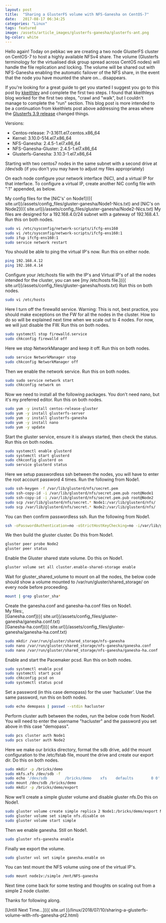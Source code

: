 ```yaml
---
layout: post
title:  "Sharing a GlusterFS volume with NFS-Ganesha on CentOS-7"
date:   2017-08-17 06:34:25
categories: "Linux"
tags: featured
image: /assets/article_images/glusterfs-ganesha/glusterfs-ant.png
bg-color: white
---
```


<!-- <meta http-equiv="refresh" content="0; URL='({{ site.url }}/linux/2017/08/17/sharing-a-glusterfs-volume-with-nfs-ganesha.html)'" /> -->

Hello again! Today on pebkac we are creating a two node GlusterFS cluster on CentOS-7 to host a highly available NFSv4 share. The volume (Glusterfs terminology for the virtualised disk group spread across CentOS nodes) will handle the file replication and locking. The volume will be shared out with NFS-Ganesha enabling the automatic failover of the NFS share, in the event that the node you have mounted the share on... disappears.

If you're looking for a great guide to get you started I suggest you go to this post by [kkeithley](http://blog.gluster.org/2015/10/linux-scale-out-nfsv4-using-nfs-ganesha-and-glusterfs-one-step-at-a-time/) and complete the first two steps. I found that kkeithleys blog worked for the first two steps, "crawl and "walk", but I couldn't manage to complete the "run" section.  This blog post is more intended to be a continuation from kkeithlets post above addressing the areas where the [Glusterfs 3.9 release](https://gluster.readthedocs.io/en/latest/release-notes/3.9.0/) changed things.

Versions:
- Centos-release: 7-3.1611.el7.centos.x86_64
- Kernel: 3.10.0-514.el7.x86_64
- NFS-Ganesha: 2.4.5-1.el7.x86_64
- NFS-Ganesha-Gluster: 2.4.5-1.el7.x86_64
- Glusterfs-Ganesha: 3.10.3-1.el7.x86_64

Starting with two centos7 nodes in the same subnet with a second drive at /dev/sdb (if you don't you may have to adjust my files appropriately) 
 
On each node configure your network interface (NiC), and a virtual IP for that interface. To configure a virtual IP, create another NiC config file with ":1" appended, as below.

My config files for the [NiC's' on Node1]({{ site.url}}/assets/config_files/gluster-ganesha/Node1-Nics.txt) and [NiC's on Node2]({{ site.url}}/assets/config_files/gluster-ganesha/Node2-Nics.txt) My files are designed for a 192.168.4.0/24 subnet with a gateway of 192.168.4.1. Run this on both nodes.

```bash
sudo vi /etc/sysconfig/network-scripts/ifcfg-ens160  
sudo vi /etc/sysconfig/network-scripts/ifcfg-ens160:1 
sudo ifup ifcfg-ens160:1
sudo service network restart 
```
You should be able to ping the virtual IP's now. Run this on either node.

```bash 
ping 192.168.4.12 
ping 192.168.4.14 

``` 
   
Configure your /etc/hosts file with the IP's and Virtual IP's of all the nodes intended for the cluster, you can see [my /etc/hosts file.]({{ site.url}}/assets/config_files/gluster-ganesha/hosts.txt) Run this on both nodes.


```bash
sudo vi /etc/hosts 
```

Here I turn off the firewalld service. Warning: This is not, best practice, you should make exceptions on the FW for all the nodes in the cluster. How to do so will be explained next time when we scale out to 4 nodes. For now, we will just disable the FW. Run this on both nodes.

```bash
sudo systemctl stop firewalld.service   
sudo chkconfig firewalld off  
```

Here we stop NetworkManager and keep it off. Run this on both nodes.

```bash  
sudo service NetworkManager stop  
sudo chkconfig NetworkManager off  
```

Then we enable the network service. Run this on both nodes.

```bash  
sudo sudo service network start   
sudo chkconfig network on  
```

Now we need to install all the following packages. You don't need nano, but it's my preferred editor. Run this on both nodes.

```bash
sudo yum -y install centos-release-gluster  
sudo yum -y install glusterfs-server   
sudo yum -y install glusterfs-ganesha    
sudo yum -y install nano  
sudo yum -y update
``` 
 
Start the gluster service, ensure it is always started, then check the status. Run this on both nodes.

```bash  
sudo systemctl enable glusterd 
sudo systemctl start glusterd
sudo chkconfig glusterd on
sudo service glusterd status  
 ```

Here we setup passwordless ssh between the nodes, you will have to enter the root account password 4 times. Run the following from Node1.

```bash
sudo ssh-keygen -f /var/lib/glusterd/nfs/secret.pem
sudo ssh-copy-id -i /var/lib/glusterd/nfs/secret.pem.pub root@Node1
sudo ssh-copy-id -i /var/lib/glusterd/nfs/secret.pem.pub root@Node2
sudo scp /var/lib/glusterd/nfs/secret.* Node1:/var/lib/glusterd/nfs/ 
sudo scp /var/lib/glusterd/nfs/secret.* Node2:/var/lib/glusterd/nfs/
```
You can then confirm passwordless ssh. Run the following from Node1.

```bash
ssh -oPasswordAuthentication=no -oStrictHostKeyChecking=no -i/var/lib/glusterd/nfs/secret.pem root@Node2  
``` 
 
We then build the gluster cluster. Do this from Node1.

```bash 
gluster peer probe Node2 
gluster peer status 
```

Enable the Gluster shared state volume. Do this on Node1.

```bash
gluster volume set all cluster.enable-shared-storage enable  
 ```

Wait for gluster_shared_volume to mount on all the nodes, the below code should show a volume mounted to /var/run/gluster/shared_storage/ on every node before proceeding.

```bash
mount | grep gluster_sha*
```

Create the ganesha.conf and ganesha-ha.conf files on Node1.
<br>My files:,<br>
[Ganesha.conf]({{ site.url}}/assets/config_files/gluster-ganesha/ganesha.conf.txt)
<br>[Ganesha-ha.conf]({{ site.url}}/assets/config_files/gluster-ganesha/ganesha-ha.conf.txt)

```bash
sudo mkdir /var/run/gluster/shared_storage/nfs-ganesha 
sudo nano /var/run/gluster/shared_storage/nfs-ganesha/ganesha.conf  
sudo nano /var/run/gluster/shared_storage/nfs-ganesha/ganesha-ha.conf 
```

Enable and start the Pacemaker pcsd. Run this on both nodes.

```bash   
sudo systemctl enable pcsd 
sudo systemctl start pcsd 
sudo chkconfig pcsd on 
sudo systemctl status pcsd 
```

Set a password (in this case demopass) for the user ‘hacluster’. Use the same password, run this on both nodes.

```bash
sudo echo demopass | passwd --stdin hacluster  
```

Perform cluster auth between the nodes, run the below code from Node1. You will need to enter the username "hacluster" and the password you set above in this case "demopass".

```bash
sudo pcs cluster auth Node1 
sudo pcs cluster auth Node2  
```

Here we make our bricks directory, format the sdb drive, add the mount configuration to the /etc/fstab file, mount the drive and create our export dir. Do this on both nodes.

```bash
sudo mkdir -p /bricks/demo  
sudo mkfs.xfs /dev/sdb -f 
sudo echo '/dev/sdb        /bricks/demo    xfs    defaults        0 0' >> /etc/fstab 
sudo mount /dev/sdb /bricks/demo  
sudo mkdir -p /bricks/demo/export 
```

Now we’ll create a simple gluster volume and disable gluster nfs.Do this on Node1.

```bash 
sudo gluster volume create simple replica 2 Node1:/bricks/demo/export Node2:/bricks/demo/export 
sudo gluster volume set simple nfs.disable on  
sudo gluster volume start simple  
```

Then we enable ganesha. Still on Node1.

```bash 
sudo gluster nfs-ganesha enable  
```

Finally we export the volume.

 ```bash
sudo gluster vol set simple ganesha.enable on 
```

 You can test mount the NFS volume using one of the virtual IP's.

 ```bash
sudo mount node1v:/simple /mnt/NFS-ganesha 
 ```

Next time come back for some testing and thoughts on scaling out from a simple 2 node cluster. 

Thanks for following along.
 
 
 [Untill Next Time...]({{ site.url }}/linux/2018/07/10/sharing-a-glusterfs-volume-with-nfs-ganesha-pt2.html)
 